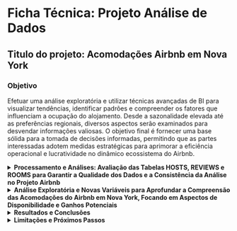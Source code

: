 # Ficha Técnica: Projeto Análise de Dados 

## Titulo do projeto: Acomodações Airbnb em Nova York

### Objetivo 

Efetuar uma análise exploratória e utilizar técnicas avançadas de BI para visualizar tendências, identificar padrões e compreender os fatores que influenciam a ocupação do alojamento. Desde a sazonalidade elevada até as preferências regionais, diversos aspectos serão examinados para desvendar informações valiosas. O objetivo final é fornecer uma base sólida para a tomada de decisões informadas, permitindo que as partes interessadas adotem medidas estratégicas para aprimorar a eficiência operacional e lucratividade no dinâmico ecossistema do Airbnb.

<details>
  <summary><strong> Processamento e Análises: Avaliação das Tabelas HOSTS, REVIEWS e ROOMS para Garantir a Qualidade dos Dados e a Consistência da Análise no Projeto Airbnb</strong></summary>

### Tabela “HOSTS”:

- Identifiquei:
  - 18 nulos na variável “host_name”.
  - Optei pela exclusão dos 18 valores nulos, por entender que não irão comprometer a análise.
  
- Foram identificados 124 valores na coluna **host_id** que estavam incorretamente preenchidos como string. Esses dados foram excluídos para evitar inconsistências na análise.

### Tabela “REVIEWS”:

- 20 nulos na variável “number_of_reviews”.
- 10.039 nulos na variável “last_review”.
- 10.019 nulos na variável “reviews_per_month”.
- 156 nulos na variável “availability_365”.
- 136 valores preenchidos incorretamente como datas na variável “number_of_reviews”.

Os nulos das variáveis “number_of_reviews” e “availability_365” foram excluídos, por entender que são menos de 1% da base de dados, assim como os valores preenchidos como datas.

- Foram identificados 9 valores na coluna **id** que estão preenchidos como string. Esses IDs também foram excluídos para garantir a consistência da análise.

### Linhas da Tabela “REVIEWS”:
| **Linha** | **id**                |
|-----------|-----------------------|
| 1         | Midtown               |
| 2         | Nearby UN             |
| 3         | Central Park          |
| 4         | All included          |
| 5         | Crown Heights         |
| 6         | Astoria               |
| 7         | Window in NYC         |
| 8         | Spacious              |
| 9         | Medical personnel      |

Preenchi os valores ausentes da coluna “reviews_per_month” com 0, por entender que o cliente optou por não efetuar a review.

### Tabela “ROOMS”:

- Sem valores nulos.
- IDs duplicados foram removidos, deixando apenas os únicos.

### Linhas da Tabela “ROOMS”:
| **Linha** | **id**                     |
|-----------|----------------------------|
| 1         | Brownstone"                |
| 2         | AFFORDABLE PRICE"          |
| 3         | Mount Sinai"               |
| 4         | NEAR TO YANKE STADIUM"     |
| 5         | 15 min F Times Square"     |
| 6         | muy cercadetodo"           |
| 7         | Se habla Español"          |

Em seguida, transferi as 3 tabelas para o Power BI para criar o relacionamento entre elas e aplicar técnicas avançadas de análise.
</details>


<details>
  <summary><strong>Análise Exploratória e Novas Variáveis para Aprofundar a Compreensão das Acomodações do Airbnb em Nova York, Focando em Aspectos de Disponibilidade e Ganhos Potenciais</strong></summary>

### Power BI

- Fórmulas DAX
- Porcentagem de quartos por bairro
- Porcentagem de quartos indisponíveis
- Porcentagem de quartos disponíveis
- Coluna de ganhos possíveis, para calcular quanto o cliente poderia ganhar alugando o quarto todos os dias.
- Nova coluna de nomes limpos, pois os nomes estavam agrupados.
- Coluna de total de hóspedes por ano.
</details>



<details>
  <summary><strong> Resultados e Conclusões</strong></summary>

Temos um total de 49 mil hosts em Nova York.

O bairro com a maior porcentagem de acomodações é **Manhattan**.

Os quartos com as médias de preços mais altas estão localizados em **Manhattan** e **Brooklyn**.

**Manhattan** se destaca como o bairro mais caro para alugar no Airbnb.

Na base disponível, podemos observar que, ao longo dos anos, a média de avaliações dos hóspedes tende a aumentar.
</details>


<details>
  <summary><strong> Limitações e Próximos Passos</strong></summary>

- Número de dias que a acomodação esteve ocupada.

- Quantidade de hóspedes permitida.

- Número médio de noites que os hóspedes costumam alugar.
</details>
